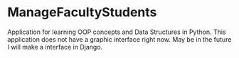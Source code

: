 # ManageFacultyStudents
Application for learning OOP concepts and Data Structures in Python. This application does not have a graphic interface right now. May be in the future I will make a interface in Django.
